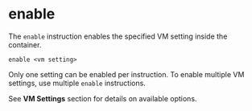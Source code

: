 # enable

The `enable` instruction enables the specified VM setting inside the container. 

```
enable <vm setting>
```

Only one setting can be enabled per instruction. To enable multiple VM settings, use multiple `enable` instructions. 

See **VM Settings** section for details on available options.
